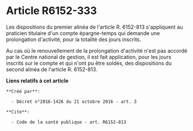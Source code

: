 # Article R6152-333

Les dispositions du premier alinéa de l'article R. 6152-813 s'appliquent au praticien titulaire d'un compte épargne-temps qui
demande une prolongation d'activité, pour la totalité des jours inscrits. 

Au cas où le renouvellement de la prolongation d'activité n'est pas accordé par le Centre national de gestion, il est fait
application, pour les jours inscrits sur le compte et qui n'ont pu être soldés, des dispositions du second alinéa de
l'article R. 6152-813.

**Liens relatifs à cet article**

	**Créé par**:

	  - Décret n°2016-1426 du 21 octobre 2016 - art. 3

	**Cite**:

	  - Code de la santé publique - art. R6152-813
